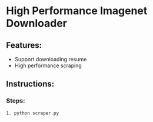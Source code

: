 # High Performance Imagenet Downloader

## Features:

- Support downloading resume
- High performance scraping

## Instructions:

### Steps:

```
1. python scraper.py
```
